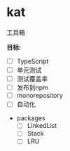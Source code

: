 # kat
工具箱


**目标:**

- [ ] TypeScript
- [ ] 单元测试
- [ ] 测试覆盖率
- [ ] 发布到npm
- [ ] monorepository
- [ ] 自动化
- packages
  - [ ] LinkedList
  - [ ] Stack
  - [ ] LRU
